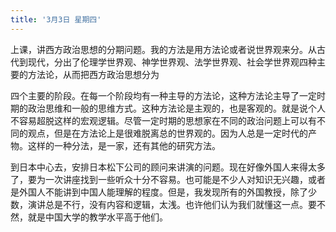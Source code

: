 ```yaml
---
title: '3月3日 星期四'
---
```


上课，讲西方政治思想的分期问题。我的方法是用方法论或者说世界观来分。从古代到现代，分出了伦理学世界观、神学世界观、法学世界观、社会学世界观四种主要的方法论，从而把西方政治思想分为

四个主要的阶段。在每一个阶段均有一种主导的方法论，这种方法论主导了一定时期的政治思维和一般的思维方式。这种方法论是主观的，也是客观的。就是说个人不容易超脱这样的宏观逻辑。尽管一定时期的思想家在不同的政治问题上可以有不同的观点，但是在方法论上是很难脱离总的世界观的。因为人总是一定时代的产物。这样的一种分法，是一家，还有其他的研究方法。

到日本中心去，安排日本松下公司的顾问来讲演的问题。现在好像外国人来得太多了，要为一次讲座找到一些听众十分不容易。也可能是不少人对知识无兴趣，或者是外国人不能讲到中国人能理解的程度。但是，我发现所有的外国教授，除了少数，演讲总是不行，没有内容和逻辑，太浅。也许他们认为我们就懂这一点。要不然，就是中国大学的教学水平高于他们。

